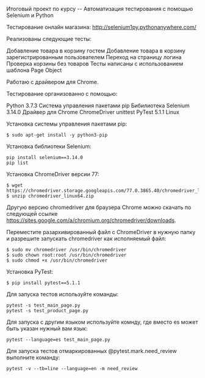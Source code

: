 Итоговый проект по курсу -- Автоматизация тестирования с помощью Selenium и Python

Тестирование онлайн магазина: http://selenium1py.pythonanywhere.com/

Реализованы следующие тесты:

Добавление товара в корзину гостем
Добавление товара в корзину зарегистрированным пользователем
Переход на страницу логина
Проверка корзины без товаров
Тесты написаны с использованием шаблона Page Object

Работаю с драйвером для Chrome.

Тестирование организованно с помощью:

Python 3.7.3
Система управления пакетами pip
Бибилиотека Selenium 3.14.0
Драйвер для Chrome ChromeDriver
unittest
PyTest 5.1.1
Linux

Установка системы управления пакетами pip:
```
$ sudo apt-get install -y python3-pip
```
Установка библиотеки Selenium:
```
pip install selenium==3.14.0
pip list
```
Установка ChromeDriver версии 77:
```
$ wget https://chromedriver.storage.googleapis.com/77.0.3865.40/chromedriver_linux64.zip
$ unzip chromedriver_linux64.zip
```
Другую версию chromedriver для браузера Chrome можно скачать по следующей ссылке https://sites.google.com/a/chromium.org/chromedriver/downloads.

Переместите разархивированный файл с СhromeDriver в нужную папку и разрешите запускать chromedriver как исполняемый файл:
```
$ sudo mv chromedriver /usr/bin/chromedriver
$ sudo chown root:root /usr/bin/chromedriver
$ sudo chmod +x /usr/bin/chromedriver
```
Установка PyTest:
```
$ pip install pytest==5.1.1
```
Для запуска тестов используйте команды:
```
pytest -s test_main_page.py
pytest -s test_product_page.py
```
Для запуска с другим языком используйте комнду, где вместо es может быть указан нужный вам язык:
```
pytest --language=es test_main_page.py 
```
Для запуска тестов отмаркированных @pytest.mark.need_review выполните команду:
```
pytest -v --tb=line --language=en -m need_review
```
